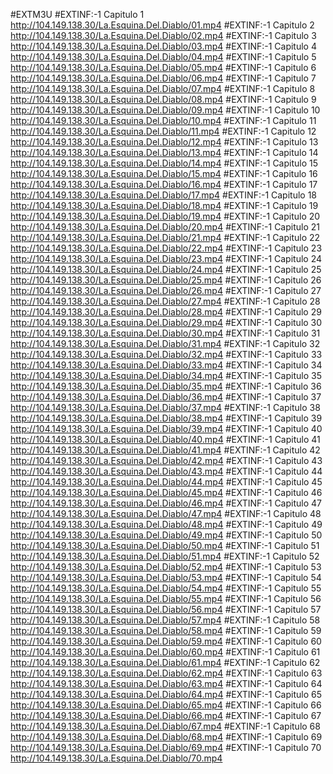 #EXTM3U
#EXTINF:-1 Capitulo 1
http://104.149.138.30/La.Esquina.Del.Diablo/01.mp4
#EXTINF:-1 Capitulo 2
http://104.149.138.30/La.Esquina.Del.Diablo/02.mp4
#EXTINF:-1 Capitulo 3
http://104.149.138.30/La.Esquina.Del.Diablo/03.mp4
#EXTINF:-1 Capitulo 4
http://104.149.138.30/La.Esquina.Del.Diablo/04.mp4
#EXTINF:-1 Capitulo 5
http://104.149.138.30/La.Esquina.Del.Diablo/05.mp4
#EXTINF:-1 Capitulo 6
http://104.149.138.30/La.Esquina.Del.Diablo/06.mp4
#EXTINF:-1 Capitulo 7
http://104.149.138.30/La.Esquina.Del.Diablo/07.mp4
#EXTINF:-1 Capitulo 8
http://104.149.138.30/La.Esquina.Del.Diablo/08.mp4
#EXTINF:-1 Capitulo 9
http://104.149.138.30/La.Esquina.Del.Diablo/09.mp4
#EXTINF:-1 Capitulo 10
http://104.149.138.30/La.Esquina.Del.Diablo/10.mp4
#EXTINF:-1 Capitulo 11
http://104.149.138.30/La.Esquina.Del.Diablo/11.mp4
#EXTINF:-1 Capitulo 12
http://104.149.138.30/La.Esquina.Del.Diablo/12.mp4
#EXTINF:-1 Capitulo 13
http://104.149.138.30/La.Esquina.Del.Diablo/13.mp4
#EXTINF:-1 Capitulo 14
http://104.149.138.30/La.Esquina.Del.Diablo/14.mp4
#EXTINF:-1 Capitulo 15
http://104.149.138.30/La.Esquina.Del.Diablo/15.mp4
#EXTINF:-1 Capitulo 16
http://104.149.138.30/La.Esquina.Del.Diablo/16.mp4
#EXTINF:-1 Capitulo 17
http://104.149.138.30/La.Esquina.Del.Diablo/17.mp4
#EXTINF:-1 Capitulo 18
http://104.149.138.30/La.Esquina.Del.Diablo/18.mp4
#EXTINF:-1 Capitulo 19
http://104.149.138.30/La.Esquina.Del.Diablo/19.mp4
#EXTINF:-1 Capitulo 20
http://104.149.138.30/La.Esquina.Del.Diablo/20.mp4
#EXTINF:-1 Capitulo 21
http://104.149.138.30/La.Esquina.Del.Diablo/21.mp4
#EXTINF:-1 Capitulo 22
http://104.149.138.30/La.Esquina.Del.Diablo/22.mp4
#EXTINF:-1 Capitulo 23
http://104.149.138.30/La.Esquina.Del.Diablo/23.mp4
#EXTINF:-1 Capitulo 24
http://104.149.138.30/La.Esquina.Del.Diablo/24.mp4
#EXTINF:-1 Capitulo 25
http://104.149.138.30/La.Esquina.Del.Diablo/25.mp4
#EXTINF:-1 Capitulo 26
http://104.149.138.30/La.Esquina.Del.Diablo/26.mp4
#EXTINF:-1 Capitulo 27
http://104.149.138.30/La.Esquina.Del.Diablo/27.mp4
#EXTINF:-1 Capitulo 28
http://104.149.138.30/La.Esquina.Del.Diablo/28.mp4
#EXTINF:-1 Capitulo 29
http://104.149.138.30/La.Esquina.Del.Diablo/29.mp4
#EXTINF:-1 Capitulo 30
http://104.149.138.30/La.Esquina.Del.Diablo/30.mp4
#EXTINF:-1 Capitulo 31
http://104.149.138.30/La.Esquina.Del.Diablo/31.mp4
#EXTINF:-1 Capitulo 32
http://104.149.138.30/La.Esquina.Del.Diablo/32.mp4
#EXTINF:-1 Capitulo 33
http://104.149.138.30/La.Esquina.Del.Diablo/33.mp4
#EXTINF:-1 Capitulo 34
http://104.149.138.30/La.Esquina.Del.Diablo/34.mp4
#EXTINF:-1 Capitulo 35
http://104.149.138.30/La.Esquina.Del.Diablo/35.mp4
#EXTINF:-1 Capitulo 36
http://104.149.138.30/La.Esquina.Del.Diablo/36.mp4
#EXTINF:-1 Capitulo 37
http://104.149.138.30/La.Esquina.Del.Diablo/37.mp4
#EXTINF:-1 Capitulo 38
http://104.149.138.30/La.Esquina.Del.Diablo/38.mp4
#EXTINF:-1 Capitulo 39
http://104.149.138.30/La.Esquina.Del.Diablo/39.mp4
#EXTINF:-1 Capitulo 40
http://104.149.138.30/La.Esquina.Del.Diablo/40.mp4
#EXTINF:-1 Capitulo 41
http://104.149.138.30/La.Esquina.Del.Diablo/41.mp4
#EXTINF:-1 Capitulo 42
http://104.149.138.30/La.Esquina.Del.Diablo/42.mp4
#EXTINF:-1 Capitulo 43
http://104.149.138.30/La.Esquina.Del.Diablo/43.mp4
#EXTINF:-1 Capitulo 44
http://104.149.138.30/La.Esquina.Del.Diablo/44.mp4
#EXTINF:-1 Capitulo 45
http://104.149.138.30/La.Esquina.Del.Diablo/45.mp4
#EXTINF:-1 Capitulo 46
http://104.149.138.30/La.Esquina.Del.Diablo/46.mp4
#EXTINF:-1 Capitulo 47
http://104.149.138.30/La.Esquina.Del.Diablo/47.mp4
#EXTINF:-1 Capitulo 48
http://104.149.138.30/La.Esquina.Del.Diablo/48.mp4
#EXTINF:-1 Capitulo 49
http://104.149.138.30/La.Esquina.Del.Diablo/49.mp4
#EXTINF:-1 Capitulo 50
http://104.149.138.30/La.Esquina.Del.Diablo/50.mp4
#EXTINF:-1 Capitulo 51
http://104.149.138.30/La.Esquina.Del.Diablo/51.mp4
#EXTINF:-1 Capitulo 52
http://104.149.138.30/La.Esquina.Del.Diablo/52.mp4
#EXTINF:-1 Capitulo 53
http://104.149.138.30/La.Esquina.Del.Diablo/53.mp4
#EXTINF:-1 Capitulo 54
http://104.149.138.30/La.Esquina.Del.Diablo/54.mp4
#EXTINF:-1 Capitulo 55
http://104.149.138.30/La.Esquina.Del.Diablo/55.mp4
#EXTINF:-1 Capitulo 56
http://104.149.138.30/La.Esquina.Del.Diablo/56.mp4
#EXTINF:-1 Capitulo 57
http://104.149.138.30/La.Esquina.Del.Diablo/57.mp4
#EXTINF:-1 Capitulo 58
http://104.149.138.30/La.Esquina.Del.Diablo/58.mp4
#EXTINF:-1 Capitulo 59
http://104.149.138.30/La.Esquina.Del.Diablo/59.mp4
#EXTINF:-1 Capitulo 60
http://104.149.138.30/La.Esquina.Del.Diablo/60.mp4
#EXTINF:-1 Capitulo 61
http://104.149.138.30/La.Esquina.Del.Diablo/61.mp4
#EXTINF:-1 Capitulo 62
http://104.149.138.30/La.Esquina.Del.Diablo/62.mp4
#EXTINF:-1 Capitulo 63
http://104.149.138.30/La.Esquina.Del.Diablo/63.mp4
#EXTINF:-1 Capitulo 64
http://104.149.138.30/La.Esquina.Del.Diablo/64.mp4
#EXTINF:-1 Capitulo 65
http://104.149.138.30/La.Esquina.Del.Diablo/65.mp4
#EXTINF:-1 Capitulo 66
http://104.149.138.30/La.Esquina.Del.Diablo/66.mp4
#EXTINF:-1 Capitulo 67
http://104.149.138.30/La.Esquina.Del.Diablo/67.mp4
#EXTINF:-1 Capitulo 68
http://104.149.138.30/La.Esquina.Del.Diablo/68.mp4
#EXTINF:-1 Capitulo 69
http://104.149.138.30/La.Esquina.Del.Diablo/69.mp4
#EXTINF:-1 Capitulo 70
http://104.149.138.30/La.Esquina.Del.Diablo/70.mp4
